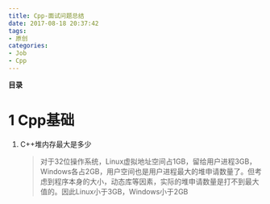 ```yaml
---
title: Cpp-面试问题总结
date: 2017-08-18 20:37:42
tags: 
- 原创
categories: 
- Job
- Cpp
---
```


__目录__

<!-- toc -->
<!--more-->

# 1 Cpp基础

1. C++堆内存最大是多少
    > 对于32位操作系统，Linux虚拟地址空间占1GB，留给用户进程3GB，Windows各占2GB，用户空间也是用户进程最大的堆申请数量了。但考虑到程序本身的大小，动态库等因素，实际的堆申请数量是打不到最大值的。因此Linux小于3GB，Windows小于2GB
